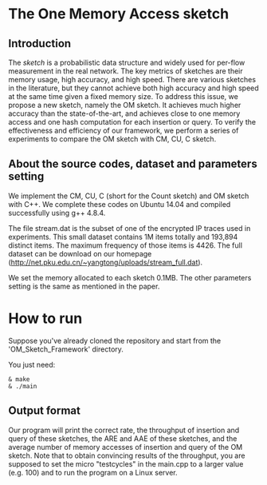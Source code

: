 # The One Memory Access sketch


## Introduction

The *sketch* is a probabilistic data structure and widely used for per-flow measurement in the real network. The key metrics of sketches are their memory usage, high accuracy, and high speed. There are various sketches in the literature, but they cannot achieve both high accuracy and high speed at the same time given a fixed memory size. To address this issue, we propose a new sketch, namely the OM sketch. It achieves much higher accuracy than the state-of-the-art, and achieves close to one memory access and one hash computation for each insertion or query. To verify the effectiveness and efficiency of our framework, we perform a series of experiments to compare the OM sketch with CM, CU, C sketch.


## About the source codes, dataset and parameters setting

We implement the CM, CU, C (short for the Count sketch) and OM sketch with C++. We complete these codes on Ubuntu 14.04 and compiled successfully using g++ 4.8.4.

The file stream.dat is the subset of one of the encrypted IP traces used in experiments. This small dataset contains 1M items totally and 193,894 distinct items. The maximum frequency of those items is 4426. The full dataset can be download on our homepage (http://net.pku.edu.cn/~yangtong/uploads/stream_full.dat).

We set the memory allocated to each sketch 0.1MB. The other parameters setting is the same as mentioned in the paper.


# How to run

Suppose you've already cloned the repository and start from the 'OM_Sketch_Framework' directory.

You just need:

	& make
	& ./main


## Output format

Our program will print the correct rate, the throughput of insertion and query of these sketches, the ARE and AAE of these sketches, and the average number of memory accesses of insertion and query of the OM sketch. Note that to obtain convincing results of the throughput, you are supposed to set the micro "testcycles" in the main.cpp to a larger value (e.g. 100) and to run the program on a Linux server.
